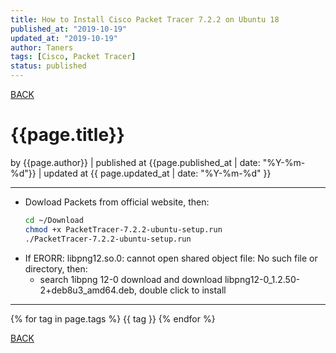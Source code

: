 ```yaml
---
title: How to Install Cisco Packet Tracer 7.2.2 on Ubuntu 18
published_at: "2019-10-19"
updated_at: "2019-10-19"
author: Taners
tags: [Cisco, Packet Tracer]
status: published
---
```


[BACK](../)

# {{page.title}}

by {{page.author}} |
published at {{page.published_at | date: "%Y-%m-%d"}} |
updated at {{ page.updated_at | date: "%Y-%m-%d" }}

---
- Dowload Packets from official website, then:
  ```bash
  cd ~/Download
  chmod +x PacketTracer-7.2.2-ubuntu-setup.run
  ./PacketTracer-7.2.2-ubuntu-setup.run
  ```
- If ERORR: libpng12.so.0: cannot open shared object file: No such file or directory, then:
  - search 1ibpng 12-0 download and download libpng12-0_1.2.50-2+deb8u3_amd64.deb, double click to install


---

{% for tag in page.tags %}
  {{ tag }}
{% endfor %}

[BACK](../)